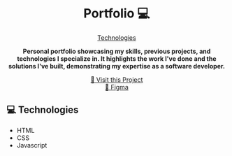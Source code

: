<h1 align="center" style="font-weight: bold;">Portfolio 💻</h1>

<p align="center">
 <a href="#tech">Technologies</a>
</p>

<p align="center">
    <b>Personal portfolio showcasing my skills, previous projects, and technologies I specialize in. It highlights the work I've done and the solutions I've built, demonstrating my expertise as a software developer.</b>
</p>

<p align="center">
     <a href="https://brunocardozo.com.br">📱 Visit this Project</a><br>
     <a href="https://www.figma.com/design/3rSc6Oj9NlrpE7ruYOSc05/Portfolio?node-id=812-16&t=c7WFxYFA981kT7pC-1">🎨 Figma</a>
</p>

<h2 id="technologies">💻 Technologies</h2>

- HTML
- CSS
- Javascript
